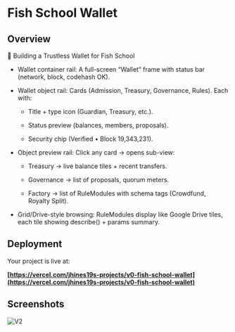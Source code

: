 # Fish School Wallet

## Overview
🎨 Building a Trustless Wallet for Fish School
* Wallet container rail: A full-screen “Wallet” frame with status bar (network, block, codehash OK).

* Wallet object rail: Cards (Admission, Treasury, Governance, Rules). Each with:

  - Title + type icon (Guardian, Treasury, etc.).

  - Status preview (balances, members, proposals).

  - Security chip (Verified • Block 19,343,231).

* Object preview rail: Click any card → opens sub-view:

  - Treasury → live balance tiles + recent transfers.

  - Governance → list of proposals, quorum meters.

  - Factory → list of RuleModules with schema tags (Crowdfund, Royalty Split).

* Grid/Drive-style browsing: RuleModules display like Google Drive tiles, each tile showing describe() + params summary.

## Deployment

Your project is live at:

**[https://vercel.com/jhines19s-projects/v0-fish-school-wallet](https://vercel.com/jhines19s-projects/v0-fish-school-wallet)**


## Screenshots

![V2](path/to/v2_aesthetic.png "V2_1")

